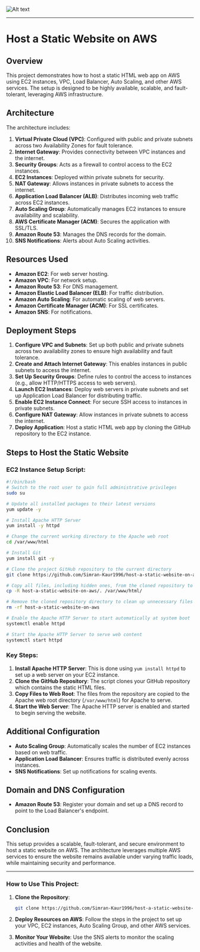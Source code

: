 ![Alt text](/Host_a_Static_Website_on_AWS(3).png)

----
# Host a Static Website on AWS

## Overview
This project demonstrates how to host a static HTML web app on AWS using EC2 instances, VPC, Load Balancer, Auto Scaling, and other AWS services. The setup is designed to be highly available, scalable, and fault-tolerant, leveraging AWS infrastructure.

## Architecture
The architecture includes:
1. **Virtual Private Cloud (VPC)**: Configured with public and private subnets across two Availability Zones for fault tolerance.
2. **Internet Gateway**: Provides connectivity between VPC instances and the internet.
3. **Security Groups**: Acts as a firewall to control access to the EC2 instances.
4. **EC2 Instances**: Deployed within private subnets for security.
5. **NAT Gateway**: Allows instances in private subnets to access the internet.
6. **Application Load Balancer (ALB)**: Distributes incoming web traffic across EC2 instances.
7. **Auto Scaling Group**: Automatically manages EC2 instances to ensure availability and scalability.
8. **AWS Certificate Manager (ACM)**: Secures the application with SSL/TLS.
9. **Amazon Route 53**: Manages the DNS records for the domain.
10. **SNS Notifications**: Alerts about Auto Scaling activities.

## Resources Used
- **Amazon EC2**: For web server hosting.
- **Amazon VPC**: For network setup.
- **Amazon Route 53**: For DNS management.
- **Amazon Elastic Load Balancer (ELB)**: For traffic distribution.
- **Amazon Auto Scaling**: For automatic scaling of web servers.
- **Amazon Certificate Manager (ACM)**: For SSL certificates.
- **Amazon SNS**: For notifications.

## Deployment Steps

1. **Configure VPC and Subnets**: Set up both public and private subnets across two availability zones to ensure high availability and fault tolerance.
2. **Create and Attach Internet Gateway**: This enables instances in public subnets to access the internet.
3. **Set Up Security Groups**: Define rules to control the access to instances (e.g., allow HTTP/HTTPS access to web servers).
4. **Launch EC2 Instances**: Deploy web servers in private subnets and set up Application Load Balancer for distributing traffic.
5. **Enable EC2 Instance Connect**: For secure SSH access to instances in private subnets.
6. **Configure NAT Gateway**: Allow instances in private subnets to access the internet.
7. **Deploy Application**: Host a static HTML web app by cloning the GitHub repository to the EC2 instance.

## Steps to Host the Static Website

### EC2 Instance Setup Script:
```bash
#!/bin/bash
# Switch to the root user to gain full administrative privileges
sudo su

# Update all installed packages to their latest versions
yum update -y

# Install Apache HTTP Server
yum install -y httpd

# Change the current working directory to the Apache web root
cd /var/www/html

# Install Git
yum install git -y

# Clone the project GitHub repository to the current directory
git clone https://github.com/Simran-Kaur1996/host-a-static-website-on-aws.git

# Copy all files, including hidden ones, from the cloned repository to the Apache web root
cp -R host-a-static-website-on-aws/. /var/www/html/

# Remove the cloned repository directory to clean up unnecessary files
rm -rf host-a-static-website-on-aws

# Enable the Apache HTTP Server to start automatically at system boot
systemctl enable httpd

# Start the Apache HTTP Server to serve web content
systemctl start httpd
```

### Key Steps:
1. **Install Apache HTTP Server**: This is done using `yum install httpd` to set up a web server on your EC2 instance.
2. **Clone the GitHub Repository**: The script clones your GitHub repository which contains the static HTML files.
3. **Copy Files to Web Root**: The files from the repository are copied to the Apache web root directory (`/var/www/html`) for Apache to serve.
4. **Start the Web Server**: The Apache HTTP server is enabled and started to begin serving the website.

## Additional Configuration
- **Auto Scaling Group**: Automatically scales the number of EC2 instances based on web traffic.
- **Application Load Balancer**: Ensures traffic is distributed evenly across instances.
- **SNS Notifications**: Set up notifications for scaling events.

## Domain and DNS Configuration
- **Amazon Route 53**: Register your domain and set up a DNS record to point to the Load Balancer's endpoint.

## Conclusion
This setup provides a scalable, fault-tolerant, and secure environment to host a static website on AWS. The architecture leverages multiple AWS services to ensure the website remains available under varying traffic loads, while maintaining security and performance.

---

### How to Use This Project:
1. **Clone the Repository**: 
   ```bash
   git clone https://github.com/Simran-Kaur1996/host-a-static-website-on-aws.git
   ```
2. **Deploy Resources on AWS**:
   Follow the steps in the project to set up your VPC, EC2 instances, Auto Scaling Group, and other AWS services.

3. **Monitor Your Website**:
   Use the SNS alerts to monitor the scaling activities and health of the website.


